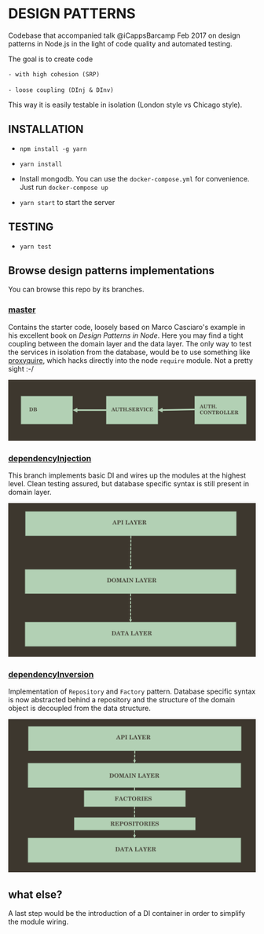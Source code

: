 # DESIGN PATTERNS

Codebase that accompanied talk @iCappsBarcamp Feb 2017 on design patterns in
Node.js in the light of code quality and automated testing.

The goal is to create code

    - with high cohesion (SRP)

    - loose coupling (DInj & DInv)

This way it is easily testable in isolation (London style vs Chicago style).

## INSTALLATION

- `npm install -g yarn`

- `yarn install`

- Install mongodb. You can use the `docker-compose.yml` for convenience. Just
  run `docker-compose up`

- `yarn start` to start the server

## TESTING

- `yarn test`


## Browse design patterns implementations

You can browse this repo by its branches.

### [master](https://github.com/samover/designPatternsTalk/tree/master)

Contains the starter code, loosely based on Marco Casciaro's example in his excellent book on *Design Patterns in Node*. Here you may find a tight coupling between the domain layer and the data layer. The only way to test the services in isolation from the database, would be to use something like [proxyquire](https://github.com/thlorenz/proxyquire), which hacks directly into the node `require` module. Not a pretty sight :-/

![schema 1](/images/thighCoupling.png?raw=true)

### [dependencyInjection](https://github.com/samover/designPatternsTalk/tree/dependencyInjection)

This branch implements basic DI and wires up the modules at the highest level. Clean testing assured, but database specific syntax is still present in domain layer.

![schema 2](/images/dependencyInjection.png?raw=true)

### [dependencyInversion](https://github.com/samover/designPatternsTalk/tree/dependencyInversion)

Implementation of `Repository`  and `Factory` pattern. Database specific syntax is now abstracted behind a repository and the structure of the domain object is decoupled from the data structure.

![schema 3](/images/furtherAbstraction.png?raw=true)


## what else?

A last step would be the introduction of a DI container in order to simplify the module wiring.
